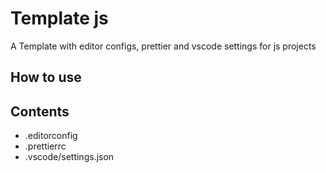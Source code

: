 # Template js
A Template with editor configs, prettier and vscode settings for js projects

## How to use

## Contents
- .editorconfig
- .prettierrc
- .vscode/settings.json

